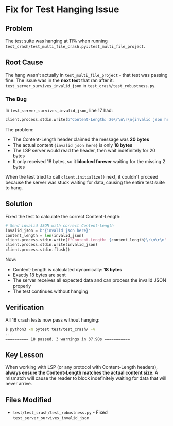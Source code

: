 # Fix for Test Hanging Issue

## Problem

The test suite was hanging at 11% when running `test_crash/test_multi_file_crash.py::test_multi_file_project`.

## Root Cause

The hang wasn't actually in `test_multi_file_project` - that test was passing fine. The issue was in the **next test** that ran after it: `test_server_survives_invalid_json` in `test_crash/test_robustness.py`.

### The Bug

In `test_server_survives_invalid_json`, line 17 had:

```python
client.process.stdin.write(b"Content-Length: 20\r\n\r\n{invalid json here}")
```

The problem:
- The Content-Length header claimed the message was **20 bytes**
- The actual content `{invalid json here}` is only **18 bytes**
- The LSP server would read the header, then wait indefinitely for 20 bytes
- It only received 18 bytes, so it **blocked forever** waiting for the missing 2 bytes

When the test tried to call `client.initialize()` next, it couldn't proceed because the server was stuck waiting for data, causing the entire test suite to hang.

## Solution

Fixed the test to calculate the correct Content-Length:

```python
# Send invalid JSON with correct Content-Length
invalid_json = b"{invalid json here}"
content_length = len(invalid_json)
client.process.stdin.write(f"Content-Length: {content_length}\r\n\r\n".encode('utf-8'))
client.process.stdin.write(invalid_json)
client.process.stdin.flush()
```

Now:
- Content-Length is calculated dynamically: **18 bytes**
- Exactly 18 bytes are sent
- The server receives all expected data and can process the invalid JSON properly
- The test continues without hanging

## Verification

All 18 crash tests now pass without hanging:

```bash
$ python3 -m pytest test/test_crash/ -v
...
========== 18 passed, 3 warnings in 37.98s ===========
```

## Key Lesson

When working with LSP (or any protocol with Content-Length headers), **always ensure the Content-Length matches the actual content size**. A mismatch will cause the reader to block indefinitely waiting for data that will never arrive.

## Files Modified

- `test/test_crash/test_robustness.py` - Fixed `test_server_survives_invalid_json`
